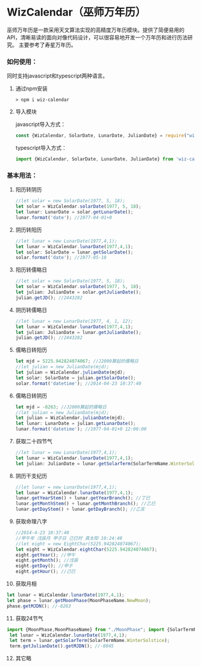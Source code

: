 WizCalendar（巫师万年历）
===
巫师万年历是一款采用天文算法实现的高精度万年历模块。提供了简便易用的API，清晰易读的面向对像代码设计，可以很容易地开发一个万年历和进行历法研究。
主要参考了寿星万年历。

### 如何使用：
同时支持javascript和typescript两种语言。
1. 通过npm安装
   ```
   > npm i wiz-calendar
   ```
2. 导入模块

   javascript导入方式：
   ```typescript
   const {WizCalendar, SolarDate, LunarDate, JulianDate} = require("wiz-calendar");
   ```
   
   typescript导入方式：
   ```typescript
   import {WizCalendar, SolarDate, LunarDate, JulianDate} from 'wiz-calendar';
   ```
### 基本用法：
1. 阳历转阴历
    ```typescript
   //let solar = new SolarDate(1977, 5, 18);
   let solar = WizCalendar.solarDate(1977, 5, 18);
   let lunar: LunarDate = solar.getLunarDate();
   lunar.format('date'); //1977-04-01+0
    ```
2. 阴历转阳历
   ```typescript
   //let lunar = new LunarDate(1977,4,1);
   let lunar = WizCalendar.lunarDate(1977,4,1);
   let solar: SolarDate = lunar.getSolarDate(); 
   solar.format('date'); //1977-05-18
    ```
3. 阳历转儒略日
    ```typescript
   //let solar = new SolarDate(1977, 5, 18);
   let solar = WizCalendar.solarDate(1977, 5, 18);
   let julian: JulianDate = solar.getJulianDate(); 
   julian.getJD(); //2443282
    ```
4. 阴历转儒略日
    ```typescript
   //let lunar = new LunarDate(1977, 4, 1, 12);
   let lunar = WizCalendar.lunarDate(1977,4,1);
   let julian: JulianDate = lunar.getJulianDate(); 
   julian.getJD(); //2443282
    ```
5. 儒略日转阳历
    ```typescript
    let mjd = 5225.942824074067; //J2000算起的儒略日
    //let julian = new JulianDate(mjd);
    let julian = WizCalendar.julianDate(mjd);
    let solar: SolarDate = julian.getSolarDate();
    solar.format('datetime'); //2014-04-23 10:37:40
    ```
6. 儒略日转阴历
   ```typescript
   let mjd = -8263; //J2000算起的儒略日
   //let julian = new JulianDate(mjd);
   let julian = WizCalendar.julianDate(mjd);
   let lunar: LunarDate = julian.getLunarDate();
   lunar.format('datetime'); //1977-04-01+0 12:00:00
    ```
7. 获取二十四节气
   ```typescript
   //let lunar = new LunarDate(1977,4,1);
   let lunar = WizCalendar.lunarDate(1977,4,1);
   let julian: JulianDate = lunar.getSolarTerm(SolarTermName.WinterSolstice);
   ```
8. 阴历干支纪历
   ```typescript
   //let lunar = new LunarDate(1977,4,1);
   let lunar = WizCalendar.lunarDate(1977,4,1);
   lunar.getYearStem() + lunar.getYearBranch(); //丁巳
   lunar.getMonthStem() + lunar.getMonthBranch(); //乙巳
   lunar.getDayStem() + lunar.getDayBranch(); //乙亥
   ```
9. 获取命理八字
   ```typescript
   //2014-4-23 10:37:40   
   //甲午年 戊辰月 甲子日 己巳时 真太阳 10:24:48
   //let eight = new EightChar(5225.942824074067);
   let eight = WizCalendar.eightChar(5225.942824074067);
   eight.getYear(); //甲午
   eight.getMonth(); //戊辰
   eight.getDay(); //甲子
   eight.getHour(); //己巳

10. 获取月相
   ```typescript
   let lunar = WizCalendar.lunarDate(1977,4,1);
   let phase = lunar.getMoonPhase(MoonPhaseName.NewMoon);
   phase.getMJDN(); //-8263
   ```
11. 获取24节气
   ```typescript
import {MoonPhase,MoonPhaseName} from "./MoonPhase"; import {SolarTermName} from "./solar-term";
    let lunar = WizCalendar.lunarDate(1977,4,1);
    let term = lunar.getSolarTerm(SolarTermName.WinterSolstice);
    term.getJulianDate().getMJDN(); //-8045
   ```
12. 其它略

